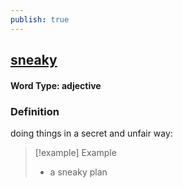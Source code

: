 ```yaml
---
publish: true
---
```

## [sneaky](https://dictionary.cambridge.org/dictionary/english/sneaky)

#### Word Type: adjective
### Definition
doing things in a secret and unfair way:

>[!example] Example
> - a sneaky plan

